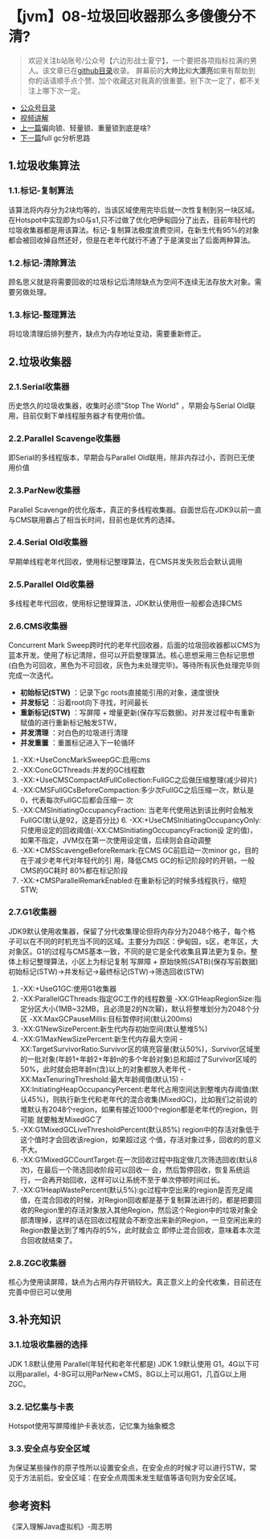 # 【jvm】08-垃圾回收器那么多傻傻分不清?
> 欢迎关注b站账号/公众号【六边形战士夏宁】，一个要把各项指标拉满的男人。该文章已在[github目录](https://github.com/edanlx/SealBook)收录。
屏幕前的**大帅比**和**大漂亮**如果有帮助到你的话请顺手点个赞、加个收藏这对我真的很重要。别下次一定了，都不关注上哪下次一定。
* [公众号目录](https://gitee.com/seal_li/SealBook/catalogue/wechat.md)
* [视频讲解](https://www.bilibili.com/video/BV1S5411V74U/) 
* [上一篇](./07concurrence.md)偏向锁、轻量锁、重量锁到底是啥?
* [下一篇](./09gc.md)full gc分析思路

## 1.垃圾收集算法
### 1.1.标记-复制算法
该算法将内存分为2块均等的，当该区域使用完毕后就一次性复制到另一块区域。在Hotspot中实现即为s0与s1,只不过做了优化吧伊甸园分了出去，目前年轻代的垃圾收集器都是用该算法。标记-复制算法极度浪费空间，在新生代有95%的对象都会被回收掉自然还好，但是在老年代就行不通了于是演变出了后面两种算法。
### 1.2.标记-清除算法
顾名思义就是将需要回收的垃圾标记后清除缺点为空间不连续无法存放大对象。需要另做处理。
### 1.3.标记-整理算法
将垃圾清理后排列整齐，缺点为内存地址变动，需要重新修正。
## 2.垃圾收集器
### 2.1.Serial收集器
历史悠久的垃圾收集器，收集时必须"Stop The World" ，早期会与Serial Old联用，目前仅剩下单线程服务器才有使用价值。
### 2.2.Parallel Scavenge收集器
即Serial的多线程版本，早期会与Parallel Old联用，除非内存过小，否则已无使用价值
### 2.3.ParNew收集器
Parallel Scavenge的优化版本，真正的多线程收集器。自面世后在JDK9以前一直与CMS联用霸占了相当长时间，目前也是优秀的选择。
### 2.4.Serial Old收集器
早期单线程老年代回收，使用标记整理算法，在CMS并发失败后会默认调用
### 2.5.Parallel Old收集器
多线程老年代回收，使用标记整理算法，JDK默认使用但一般都会选择CMS
### 2.6.CMS收集器
Concurrent Mark Sweep跨时代的老年代回收器，后面的垃圾回收器都以CMS为蓝本开发。使用了标记清除，但可以开启整理算法。核心思想采用三色标记思想(白色为可回收，黑色为不可回收，灰色为未处理完毕)。等待所有灰色处理完毕则完成一次迭代。

* **初始标记(STW)** ：记录下gc roots直接能引用的对象，速度很快
* **并发标记** ：沿着root向下寻找，时间最长
* **重新标记(STW)** ：写屏障 + 增量更新(保存写后数据)。对并发过程中有重新赋值的进行重新标记触发STW，
* **并发清理** ：对白色的垃圾进行清理
* **并发重置** ：重置标记进入下一轮循环

1. -XX:+UseConcMarkSweepGC:启用cms
2. -XX:ConcGCThreads:并发的GC线程数
3. -XX:+UseCMSCompactAtFullCollection:FullGC之后做压缩整理(减少碎片)
4. -XX:CMSFullGCsBeforeCompaction:多少次FullGC之后压缩一次，默认是0，代表每次FullGC后都会压缩一 次
5. -XX:CMSInitiatingOccupancyFraction: 当老年代使用达到该比例时会触发FullGC(默认是92，这是百分比) 6. -XX:+UseCMSInitiatingOccupancyOnly:只使用设定的回收阈值(-XX:CMSInitiatingOccupancyFraction设 定的值)，如果不指定，JVM仅在第一次使用设定值，后续则会自动调整
7. -XX:+CMSScavengeBeforeRemark:在CMS GC前启动一次minor gc，目的在于减少老年代对年轻代的引 用，降低CMS GC的标记阶段时的开销，一般CMS的GC耗时 80%都在标记阶段
9. -XX:+CMSParallelRemarkEnabled:在重新标记的时候多线程执行，缩短STW;

### 2.7.G1收集器
JDK9默认使用收集器，保留了分代收集理论但将内存分为2048个格子，每个格子可以在不同的时机充当不同的区域。主要分为四区：伊甸园，s区，老年区，大对象区。G1的过程与CMS基本一致，不同的是它是全代收集且算法更为复杂。整体上标记整理算法，小区上为标记复制
写屏障 + 原始快照(SATB)(保存写前数据)
初始标记(STW)->并发标记->最终标记(STW)->筛选回收(STW)

1. -XX:+UseG1GC:使用G1收集器
2. -XX:ParallelGCThreads:指定GC工作的线程数量 -XX:G1HeapRegionSize:指定分区大小(1MB~32MB，且必须是2的N次幂)，默认将整堆划分为2048个分区 -XX:MaxGCPauseMillis:目标暂停时间(默认200ms)
3. -XX:G1NewSizePercent:新生代内存初始空间(默认整堆5%)
4. -XX:G1MaxNewSizePercent:新生代内存最大空间 -XX:TargetSurvivorRatio:Survivor区的填充容量(默认50%)，Survivor区域里的一批对象(年龄1+年龄2+年龄n的多个年龄对象)总和超过了Survivor区域的50%，此时就会把年龄n(含)以上的对象都放入老年代 -XX:MaxTenuringThreshold:最大年龄阈值(默认15) -XX:InitiatingHeapOccupancyPercent:老年代占用空间达到整堆内存阈值(默认45%)，则执行新生代和老年代的混合收集(MixedGC)，比如我们之前说的堆默认有2048个region，如果有接近1000个region都是老年代的region，则可能 就要触发MixedGC了
5. -XX:G1MixedGCLiveThresholdPercent(默认85%) region中的存活对象低于这个值时才会回收该region，如果超过这 个值，存活对象过多，回收的的意义不大。
6. -XX:G1MixedGCCountTarget:在一次回收过程中指定做几次筛选回收(默认8次)，在最后一个筛选回收阶段可以回收一 会，然后暂停回收，恢复系统运行，一会再开始回收，这样可以让系统不至于单次停顿时间过长。
7. -XX:G1HeapWastePercent(默认5%):gc过程中空出来的region是否充足阈值，在混合回收的时候，对Region回收都是基于复制算法进行的，都是把要回收的Region里的存活对象放入其他Region，然后这个Region中的垃圾对象全部清理掉，这样的话在回收过程就会不断空出来新的Region，一旦空闲出来的Region数量达到了堆内存的5%，此时就会立 即停止混合回收，意味着本次混合回收就结束了。

### 2.8.ZGC收集器
核心为使用读屏障，缺点为占用内存开销较大。真正意义上的全代收集，目前还在完善中但已可以使用
## 3.补充知识
### 3.1.垃圾收集器的选择
JDK 1.8默认使用 Parallel(年轻代和老年代都是) JDK 1.9默认使用 G1。4G以下可以用parallel，4-8G可以用ParNew+CMS，8G以上可以用G1，几百G以上用ZGC。
### 3.2.记忆集与卡表
Hotspot使用写屏障维护卡表状态，记忆集为抽象概念
### 3.3.安全点与安全区域
为保证某些操作的原子性所以设置安全点，在安全点的时候才可以进行STW，常见于方法前后。安全区域：在安全点周围未发生赋值等语句则为安全区域。

## 参考资料
《深入理解Java虚拟机》-周志明